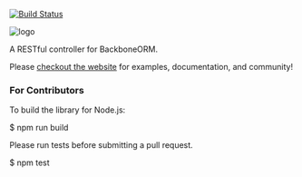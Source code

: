 [![Build Status](https://secure.travis-ci.org/vidigami/backbone-rest.png)](http://travis-ci.org/vidigami/backbone-rest)

![logo](https://github.com/vidigami/backbone-rest/raw/master/media/logo.png)

A RESTful controller for BackboneORM.

Please [checkout the website](http://vidigami.github.io/backbone-orm/) for examples, documentation, and community!


### For Contributors

To build the library for Node.js:

  $ npm run build

Please run tests before submitting a pull request.

  $ npm test
